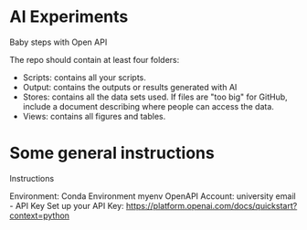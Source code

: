 # AI Experiments
 Baby steps with Open API

The repo should contain at least four folders:

- Scripts: contains all your scripts.
- Output: contains the outputs or results generated with AI
- Stores: contains all the data sets used. If files are "too big" for GitHub, include a document describing where people can access the data.
- Views: contains all figures and tables.

# Some general instructions
Instructions

Environment: Conda Environment myenv
OpenAPI Account: university email - API Key
 Set up your API Key: https://platform.openai.com/docs/quickstart?context=python
